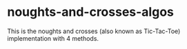 # noughts-and-crosses-algos
This is the noughts and crosses (also known as Tic-Tac-Toe) implementation with 4 methods.
